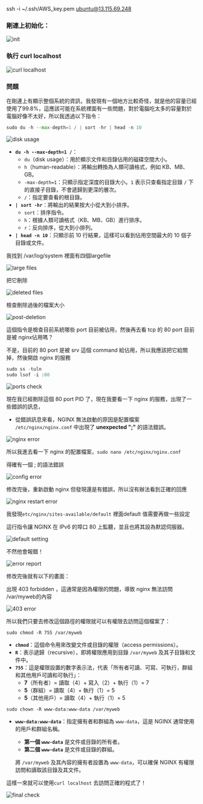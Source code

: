 
ssh -i ~/.ssh/AWS_key.pem ubuntu@13.115.69.248

### 剛連上初始化：

![init](pic/1.png)

### 執行 curl localhost

![curl localhost](pic/2.png)

### 問題

在剛連上有顯示整個系統的資訊，我發現有一個地方比較奇怪，就是他的容量已經使用了99.8%，這應該可能在系統裡面有一些問題，對於電腦吃太多的容量對於電腦好像不太好，所以我透過以下指令：

```python
sudo du -h --max-depth=1 / | sort -hr | head -n 10
```

![disk usage](pic/3.png)

- **`du -h --max-depth=1 /`**：
    - `du`（disk usage）：用於顯示文件和目錄佔用的磁碟空間大小。
    - `h`（human-readable）：將輸出轉換為人類可讀格式，例如 KB、MB、GB。
    - `-max-depth=1`：只顯示指定深度的目錄大小。`1` 表示只查看指定目錄 `/` 下的直接子目錄，不會遞歸到更深的層次。
    - `/`：指定要查看的根目錄。
- **`| sort -hr`**：將輸出的結果按大小從大到小排序。
    - `sort`：排序指令。
    - `h`：根據人類可讀格式（KB、MB、GB）進行排序。
    - `r`：反向排序，從大到小排列。
- **`| head -n 10`**：只顯示前 10 行結果，這樣可以看到佔用空間最大的 10 個子目錄或文件。

我找到 /var/log/system 裡面有四個largefile

![large files](pic/3.png)

把它刪除

![deleted files](pic/4.png)

檢查刪除過後的檔案大小

![post-deletion](pic/5.png)

這個指令是檢查目前系統哪些 port 目前被佔用，然後再去看 tcp 的 80 port 目前是被 nginx佔用嗎？

不是，目前的 80 port 是被 srv 這個 command 給佔用，所以我應該把它給關掉，然後開啟 nginx 的服務

```python
sudo ss -tuln
sudo lsof -i :80
```

![ports check](pic/6.png)

現在我已經刪除這個 80 port PID 了，現在我要看一下 nginx 的服務，出現了一些錯誤的訊息，

- 從錯誤訊息來看，NGINX 無法啟動的原因是配置檔案 `/etc/nginx/nginx.conf` 中出現了 **unexpected ";"** 的語法錯誤。

![nginx error](pic/7.png)

所以我進去看一下 nginx 的配置檔案，`sudo nano /etc/nginx/nginx.conf` 

得確有一個 ; 的語法錯誤

![config error](pic/8.png)

修改完後，重新啟動 nginx 但發現還是有錯誤，所以沒有辦法看到正確的回應

![nginx restart error](pic/9.png)

我發現`etc/nginx/sites-available/default` 裡面default 值需要再做一些設定

這行指令讓 NGINX 在 IPv6 的埠口 80 上監聽，並且也將其設為默認伺服器。

![default setting](pic/10.png)

不然他會報錯！

![error report](pic/11.png)

修改完後就有以下的畫面：

出現 403 forbidden ，這通常是因為權限的問題，導致 nginx 無法訪問 /var/myweb的內容

![403 error](pic/12.png)

所以我們只要去修改這個路徑的權限就可以有權限去訪問這個檔案了：

`sudo chmod -R 755 /var/myweb` 

- **`chmod`**：這個命令用來改變文件或目錄的權限（access permissions）。
- **`R`**：表示遞歸（recursive），即將權限應用到目錄 `/var/myweb` 及其子目錄和文件中。
- **`755`**：這是權限設置的數字表示法，代表「所有者可讀、可寫、可執行，群組和其他用戶可讀和可執行」：
    - **7**（所有者）= 讀取（4）+ 寫入（2）+ 執行（1）= 7
    - **5**（群組）= 讀取（4）+ 執行（1）= 5
    - **5**（其他用戶）= 讀取（4）+ 執行（1）= 5

`sudo chown -R www-data:www-data /var/myweb`

- **`www-data:www-data`**：指定擁有者和群組為 `www-data`，這是 NGINX 通常使用的用戶和群組名稱。
    - **第一個 `www-data`** 是文件或目錄的所有者。
    - **第二個 `www-data`** 是文件或目錄的群組。
    
    將 `/var/myweb` 及其內容的擁有者設置為 `www-data`，可以確保 NGINX 有權限訪問和讀取該目錄及其文件。
    

這樣一來就可以使用`curl localhost` 去訪問正確的程式了！

![final check](pic/13.png)
